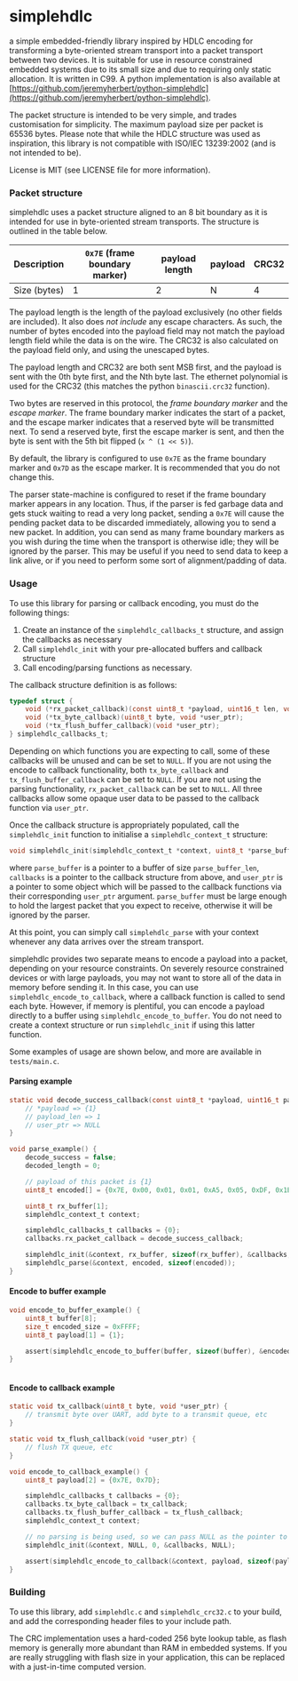 # simplehdlc
a simple embedded-friendly library inspired by HDLC encoding for transforming a byte-oriented stream transport into a packet transport between two devices. It is suitable for use in resource constrained embedded systems due to its small size and due to requiring only static allocation. It is written in C99. A python implementation is also available at [https://github.com/jeremyherbert/python-simplehdlc](https://github.com/jeremyherbert/python-simplehdlc).

The packet structure is intended to be very simple, and trades customisation for simplicity. The maximum payload size per packet is 65536 bytes. Please note that while the HDLC structure was used as inspiration, this library is not compatible with ISO/IEC 13239:2002 (and is not intended to be).

License is MIT (see LICENSE file for more information). 

### Packet structure

simplehdlc uses a packet structure aligned to an 8 bit boundary as it is intended for use in byte-oriented stream transports. The structure is outlined in the table below.

Description | `0x7E` (frame boundary marker) | payload length | payload | CRC32 
--- | --- | --- | --- | ---
Size (bytes) | 1 | 2 | N | 4 

The payload length is the length of the payload exclusively (no other fields are included). It also does *not include* any escape characters. As such, the number of bytes encoded into the payload field may not match the payload length field while the data is on the wire. The CRC32 is also calculated on the payload field only, and using the unescaped bytes.

The payload length and CRC32 are both sent MSB first, and the payload is sent with the 0th byte first, and the Nth byte last. The ethernet polynomial is used for the CRC32 (this matches the python `binascii.crc32` function).

Two bytes are reserved in this protocol, the *frame boundary marker* and the *escape marker*. The frame boundary marker indicates the start of a packet, and the escape marker indicates that a reserved byte will be transmitted next. To send a reserved byte, first the escape marker is sent, and then the byte is sent with the 5th bit flipped (`x ^ (1 << 5)`).

By default, the library is configured to use `0x7E` as the frame boundary marker and `0x7D` as the escape marker. It is recommended that you do not change this. 

The parser state-machine is configured to reset if the frame boundary marker appears in any location. Thus, if the parser is fed garbage data and gets stuck waiting to read a very long packet, sending a `0x7E` will cause the pending packet data to be discarded immediately, allowing you to send a new packet. In addition, you can send as many frame boundary markers as you wish during the time when the transport is otherwise idle; they will be ignored by the parser. This may be useful if you need to send data to keep a link alive, or if you need to perform some sort of alignment/padding of data.

### Usage

To use this library for parsing or callback encoding, you must do the following things:

1. Create an instance of the `simplehdlc_callbacks_t` structure, and assign the callbacks as necessary
2. Call `simplehdlc_init` with your pre-allocated buffers and callback structure
3. Call encoding/parsing functions as necessary.

The callback structure definition is as follows:

```c
typedef struct {
    void (*rx_packet_callback)(const uint8_t *payload, uint16_t len, void *user_ptr);
    void (*tx_byte_callback)(uint8_t byte, void *user_ptr);
    void (*tx_flush_buffer_callback)(void *user_ptr);
} simplehdlc_callbacks_t;
```

Depending on which functions you are expecting to call, some of these callbacks will be unused and can be set to `NULL`. If you are not using the encode to callback functionality, both `tx_byte_callback` and `tx_flush_buffer_callback` can be set to `NULL`. If you are not using the parsing functionality, `rx_packet_callback` can be set to `NULL`. All three callbacks allow some opaque user data to be passed to the callback function via `user_ptr`. 

Once the callback structure is appropriately populated, call the `simplehdlc_init` function to initialise a `simplehdlc_context_t` structure:

```c
void simplehdlc_init(simplehdlc_context_t *context, uint8_t *parse_buffer, size_t parse_buffer_len, const simplehdlc_callbacks_t *callbacks, void *user_ptr)
```

where `parse_buffer` is a pointer to a buffer of size `parse_buffer_len`, `callbacks` is a pointer to the callback structure from above, and `user_ptr` is a pointer to some object which will be passed to the callback functions via their corresponding `user_ptr` argument. `parse_buffer` must be large enough to hold the largest packet that you expect to receive, otherwise it will be ignored by the parser.

At this point, you can simply call `simplehdlc_parse` with your context whenever any data arrives over the stream transport.

simplehdlc provides two separate means to encode a payload into a packet, depending on your resource constraints. On severely resource constrained devices or with large payloads, you may not want to store all of the data in memory before sending it. In this case, you can use `simplehdlc_encode_to_callback`, where a callback function is called to send each byte. However, if memory is plentiful, you can encode a payload directly to a buffer using `simplehdlc_encode_to_buffer`. You do not need to create a context structure or run `simplehdlc_init` if using this latter function.

Some examples of usage are shown below, and more are available in `tests/main.c`.

#### Parsing example

```c
static void decode_success_callback(const uint8_t *payload, uint16_t payload_len, void *user_ptr) {
    // *payload => {1}
    // payload_len => 1 
    // user_ptr => NULL
}

void parse_example() {
    decode_success = false;
    decoded_length = 0;

    // payload of this packet is {1}
    uint8_t encoded[] = {0x7E, 0x00, 0x01, 0x01, 0xA5, 0x05, 0xDF, 0x1B};

    uint8_t rx_buffer[1];
    simplehdlc_context_t context;

    simplehdlc_callbacks_t callbacks = {0};
    callbacks.rx_packet_callback = decode_success_callback;

    simplehdlc_init(&context, rx_buffer, sizeof(rx_buffer), &callbacks, NULL);
    simplehdlc_parse(&context, encoded, sizeof(encoded));
}
```

#### Encode to buffer example

```c
void encode_to_buffer_example() {
    uint8_t buffer[8];
    size_t encoded_size = 0xFFFF;
    uint8_t payload[1] = {1};

    assert(simplehdlc_encode_to_buffer(buffer, sizeof(buffer), &encoded_size, payload, sizeof(payload)) == SIMPLEHDLC_OK);
}
    
```


#### Encode to callback example

```c
static void tx_callback(uint8_t byte, void *user_ptr) {
    // transmit byte over UART, add byte to a transmit queue, etc
}

static void tx_flush_callback(void *user_ptr) {
    // flush TX queue, etc
}

void encode_to_callback_example() {
    uint8_t payload[2] = {0x7E, 0x7D};

    simplehdlc_callbacks_t callbacks = {0};
    callbacks.tx_byte_callback = tx_callback;
    callbacks.tx_flush_buffer_callback = tx_flush_callback;
    simplehdlc_context_t context;

    // no parsing is being used, so we can pass NULL as the pointer to the parse buffer
    simplehdlc_init(&context, NULL, 0, &callbacks, NULL);

    assert(simplehdlc_encode_to_callback(&context, payload, sizeof(payload), true) == SIMPLEHDLC_OK);
}
```

### Building

To use this library, add `simplehdlc.c` and `simplehdlc_crc32.c` to your build, and add the corresponding header files to your include path. 

The CRC implementation uses a hard-coded 256 byte lookup table, as flash memory is generally more abundant than RAM in embedded systems. If you are really struggling with flash size in your application, this can be replaced with a just-in-time computed version.
